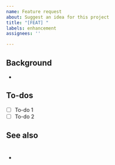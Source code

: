 ```yaml
---
name: Feature request
about: Suggest an idea for this project
title: "[FEAT] "
labels: enhancement
assignees: ''

---
```


## Background
- 

## To-dos
- [ ] To-do 1
- [ ] To-do 2

## See also
- #
